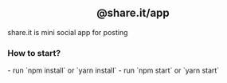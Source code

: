 <h2 align="center">@share.it/app</h2>
<p>share.it is mini social app for posting</p>

<h3>How to start?</h3>
- run `npm install` or `yarn install`
- run `npm start` or `yarn start`
